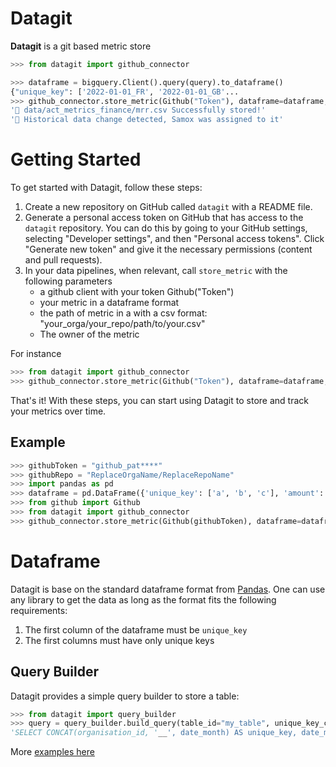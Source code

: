 # Datagit

**Datagit** is a git based metric store

```python
>>> from datagit import github_connector

>>> dataframe = bigquery.Client().query(query).to_dataframe()
{"unique_key": ['2022-01-01_FR', '2022-01-01_GB'...
>>> github_connector.store_metric(Github("Token"), dataframe=dataframe, filepath="Samox/datagit/data/act_metrics_finance/mrr.csv", assignees=["Samox"])
'🎉 data/act_metrics_finance/mrr.csv Successfully stored!'
'💩 Historical data change detected, Samox was assigned to it'
```

# Getting Started

To get started with Datagit, follow these steps:

1. Create a new repository on GitHub called `datagit` with a README file.
2. Generate a personal access token on GitHub that has access to the `datagit` repository. You can do this by going to your GitHub settings, selecting "Developer settings", and then "Personal access tokens". Click "Generate new token" and give it the necessary permissions (content and pull requests).
3. In your data pipelines, when relevant, call `store_metric` with the following parameters
   - a github client with your token Github("Token")
   - your metric in a dataframe format
   - the path of metric in a with a csv format: "your_orga/your_repo/path/to/your.csv"
   - The owner of the metric

For instance

```python
>>> from datagit import github_connector
>>> github_connector.store_metric(Github("Token"), dataframe=dataframe, filename="Samox/datagit/data/act_metrics_finance/mrr.csv", assignee=["Samox"])
```

That's it! With these steps, you can start using Datagit to store and track your metrics over time.

## Example

```python
>>> githubToken = "github_pat****"
>>> githubRepo = "ReplaceOrgaName/ReplaceRepoName"
>>> import pandas as pd
>>> dataframe = pd.DataFrame({'unique_key': ['a', 'b', 'c'], 'amount': [1001, 1002, 1003], 'is_active': [True, False, True]})
>>> from github import Github
>>> from datagit import github_connector
>>> github_connector.store_metric(Github(githubToken), dataframe=dataframe, filename=githubRepo+"data/act_metrics_finance/mrr.csv")
```

# Dataframe

Datagit is base on the standard dataframe format from [Pandas](https://pandas.pydata.org/docs/).
One can use any library to get the data as long as the format fits the following requirements:

1. The first column of the dataframe must be `unique_key`
2. The first columns must have only unique keys

## Query Builder

Datagit provides a simple query builder to store a table:

```python
>>> from datagit import query_builder
>>> query = query_builder.build_query(table_id="my_table", unique_key_columns=["organisation_id", "date_month"], date="date_month")
'SELECT CONCAT(organisation_id, '__', date_month) AS unique_key, date_month as date, * FROM my_table WHERE TRUE ORDER BY 1'
```

More [examples here](tests/test_query_builder.py)
